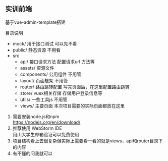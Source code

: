 ## 实训前端
基于vue-admin-template搭建

目录说明
  - mock/ 用于接口测试 可以先不看
  - public/ 静态资源 不用看
  - src
    - api/ 接口请求方法 配置请求url 方法等
    - assets/ 资源文件
    - components/ 公用组件 不用管
    - layout/ 页面框架 不用管
    - router/ 路由跳转配置 写完页面后，在这里配置路由跳转 
    - store/ vuex相关存储 存储用户登录信息等
    - utils/ 一些工具js 不用管
    - views/ 主要页面 本次项目需要的实际页面都放在这里

1. 需要安装node.js和npm  
https://nodejs.org/en/download/
2. 推荐使用 WebStorm IDE  
用山大学生邮箱验证可以免费使用
3. 项目结构看上去很复杂但实际上需要看一看的就是views，api和router目录下的内容
4. 有不懂的问我就可以